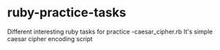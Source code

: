 # ruby-practice-tasks
Different interesting ruby tasks for practice
  -caesar_cipher.rb It's simple caesar cipher encoding script
